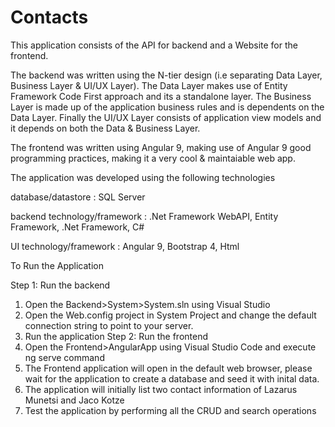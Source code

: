 # Contacts
This application consists of the API for backend and a Website for the frontend. 

The backend was written using the N-tier design (i.e separating Data Layer, Business Layer & UI/UX Layer).
The Data Layer makes use of Entity Framework Code First approach and its a standalone layer. The Business Layer is made up of the application business rules and is dependents on the Data Layer. 
Finally the UI/UX Layer consists of application view models and it depends on both the Data & Business Layer.

The frontend was written using Angular 9, making use of Angular 9 good programming practices, making it a very cool & maintaiable web app.

The application was developed using the following technologies

database/datastore : SQL Server

backend technology/framework : .Net Framework WebAPI, Entity Framework, .Net Framework, C#

UI technology/framework : Angular 9, Bootstrap 4, Html

To Run the Application

Step 1: Run the backend
1) Open the Backend>System>System.sln using Visual Studio
2) Open the Web.config project in System Project and change the default connection string to point to your server.
3) Run the application
Step 2: Run the frontend
1) Open the Frontend>AngularApp using Visual Studio Code and execute ng serve command
2) The Frontend application will open in the default web browser, please wait for the application to create a database and seed it with inital data.
3) The application will initially list two contact information of Lazarus Munetsi and Jaco Kotze
4) Test the application by performing all the CRUD and search operations 

